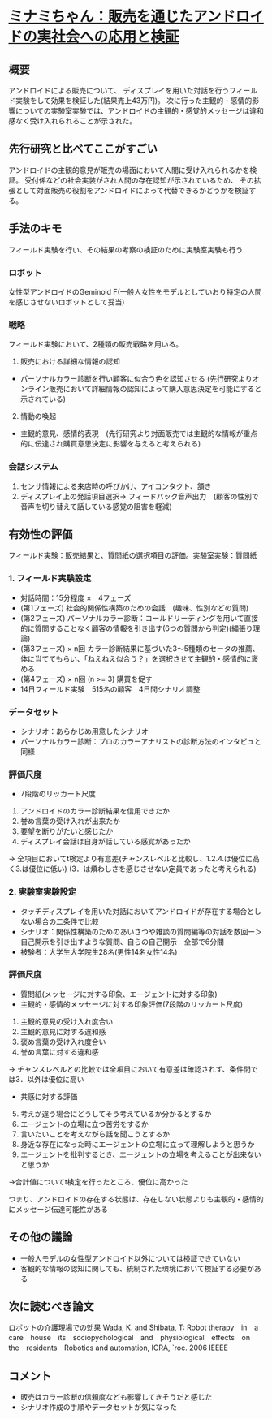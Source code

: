 # [ミナミちゃん：販売を通じたアンドロイドの実社会への応用と検証](https://ipsj.ixsq.nii.ac.jp/ej/index.php?active_action=repository_view_main_item_detail&page_id=13&block_id=8&item_id=159061&item_no=1)

## 概要
アンドロイドによる販売について、
ディスプレイを用いた対話を行うフィールド実験をして効果を検証した(結果売上43万円)。
次に行った主観的・感情的影響についての実験室実験では、アンドロイドの主観的・感覚的メッセージは違和感なく受け入れられることが示された。

## 先行研究と比べてここがすごい
アンドロイドの主観的意見が販売の場面において人間に受け入れられるかを検証。
受付係などの社会実装がされ人間の存在認知が示されているため、
その拡張として対面販売の役割をアンドロイドによって代替できるかどうかを検証する。

## 手法のキモ
フィールド実験を行い、その結果の考察の検証のために実験室実験も行う
### ロボット
女性型アンドロイドのGeminoid F(一般人女性をモデルとしていおり特定の人間を感じさせないロボットとして妥当)
### 戦略
フィールド実験において、2種類の販売戦略を用いる。
1. 販売における詳細な情報の認知
  * パーソナルカラー診断を行い顧客に似合う色を認知させる (先行研究よりオンライン販売において詳細情報の認知によって購入意思決定を可能にすると示されている)
2. 情動の喚起
  * 主観的意見、感情的表現　(先行研究より対面販売では主観的な情報が重点的に伝達され購買意思決定に影響を与えると考えられる)
### 会話システム
1. センサ情報による来店時の呼びかけ、アイコンタクト、頷き
2. ディスプレイ上の発話項目選択-> フィードバック音声出力　(顧客の性別で音声を切り替えて話している感覚の阻害を軽減)

## 有効性の評価
フィールド実験：販売結果と、質問紙の選択項目の評価。実験室実験：質問紙

### 1. フィールド実験設定
* 対話時間：15分程度 ×　4フェーズ
* (第1フェーズ) 社会的関係性構築のための会話　(趣味、性別などの質問)
* (第2フェーズ) パーソナルカラー診断：コールドリーディングを用いて直接的に質問することなく顧客の情報を引き出す(6つの質問から判定)(縄張り理論) 
* (第3フェーズ) × n回 カラー診断結果に基づいた3～5種類のセータの推薦、体に当ててもらい、「ねえねえ似合う？」を選択させて主観的・感情的に褒める
* (第4フェーズ) × n回 (n >= 3) 購買を促す
* 14日フィールド実験　515名の顧客　4日間シナリオ調整
### データセット
* シナリオ：あらかじめ用意したシナリオ
* パーソナルカラー診断：プロのカラーアナリストの診断方法のインタビュと同様
### 評価尺度
* 7段階のリッカート尺度
1. アンドロイドのカラー診断結果を信用できたか
2. 誉め言葉の受け入れが出来たか
3. 要望を断りがたいと感じたか
4. ディスプレイ会話は自身が話している感覚があったか

-> 全項目においてt検定より有意差(チャンスレベルと比較し、1.2.4.は優位に高く3.は優位に低い)
(3．は煩わしさを感じさせない定員であったと考えられる)

### 2. 実験室実験設定
* タッチディスプレイを用いた対話においてアンドロイドが存在する場合としない場合の二条件で比較
* シナリオ：関係性構築のためのあいさつや雑談の質問編等の対話を数回ー＞自己開示を引き出すような質問、自らの自己開示　全部で6分間
* 被験者：大学生大学院生28名(男性14名女性14名)
### 評価尺度
* 質問紙(メッセージに対する印象、エージェントに対する印象)
* 主観的・感情的メッセージに対する印象評価(7段階のリッカート尺度)
1. 主観的意見の受け入れ度合い
2. 主観的意見に対する違和感
3. 褒め言葉の受け入れ度合い
4. 誉め言葉に対する違和感

-> チャンスレベルとの比較では全項目において有意差は確認されず、条件間では3．以外は優位に高い

* 共感に対する評価
5. 考えが違う場合にどうしてそう考えているか分かるとするか
6. エージェントの立場に立つ苦労をするか
7. 言いたいことを考えながら話を聞こうとするか
8. 身近な存在になった時にエージェントの立場に立って理解しようと思うか
9. エージェントを批判するとき、エージェントの立場を考えることが出来ないと思うか

->合計値についてt検定を行ったところ、優位に高かった

つまり、アンドロイドの存在する状態は、存在しない状態よりも主観的・感情的にメッセージ伝達可能性がある


## その他の議論
* 一般人モデルの女性型アンドロイド以外については検証できていない
* 客観的な情報の認知に関しても、統制された環境において検証する必要がある
## 次に読むべき論文
ロボットの介護現場での効果
Wada, K. and Shibata, T: Robot therapy　in　a　care　house　its　sociopychological　and　physiological　effects　on　the　residents　Robotics and automation, ICRA, `roc. 2006 IEEEE
## コメント
* 販売はカラー診断の信頼度なども影響してきそうだと感じた
* シナリオ作成の手順やデータセットが気になった


